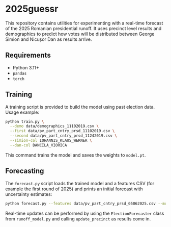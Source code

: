 # 2025guessr

This repository contains utilities for experimenting with a real-time forecast of the 2025 Romanian presidential runoff. It uses precinct level results and demographics to predict how votes will be distributed between George Simion and Nicușor Dan as results arrive.

## Requirements

- Python 3.11+
- `pandas`
- `torch`

## Training

A training script is provided to build the model using past election data. Usage example:

```bash
python train.py \
  --demo data/demographics_11102019.csv \
  --first data/pv_part_cntry_prsd_11102019.csv \
  --second data/pv_part_cntry_prsd_11242019.csv \
  --simion-col IOHANNIS_KLAUS_WERNER \
  --dan-col DANCILA_VIORICA
```

This command trains the model and saves the weights to `model.pt`.

## Forecasting

The `forecast.py` script loads the trained model and a features CSV (for example the first round of 2025) and prints an initial forecast with uncertainty estimates:

```bash
python forecast.py --features data/pv_part_cntry_prsd_05062025.csv --model model.pt
```

Real-time updates can be performed by using the `ElectionForecaster` class from `runoff_model.py` and calling `update_precinct` as results come in.

